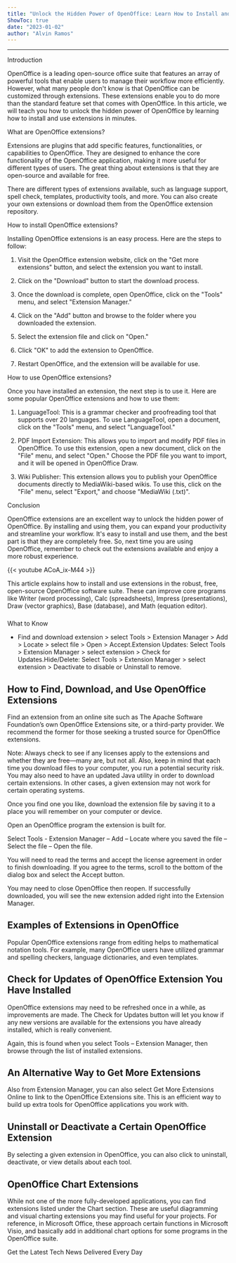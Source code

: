 ```yaml
---
title: "Unlock the Hidden Power of OpenOffice: Learn How to Install and Use Extensions in Minutes!"
ShowToc: true 
date: "2023-01-02"
author: "Alvin Ramos"
---
```

*****
Introduction

OpenOffice is a leading open-source office suite that features an array of powerful tools that enable users to manage their workflow more efficiently. However, what many people don't know is that OpenOffice can be customized through extensions. These extensions enable you to do more than the standard feature set that comes with OpenOffice. In this article, we will teach you how to unlock the hidden power of OpenOffice by learning how to install and use extensions in minutes.

What are OpenOffice extensions?

Extensions are plugins that add specific features, functionalities, or capabilities to OpenOffice. They are designed to enhance the core functionality of the OpenOffice application, making it more useful for different types of users. The great thing about extensions is that they are open-source and available for free.

There are different types of extensions available, such as language support, spell check, templates, productivity tools, and more. You can also create your own extensions or download them from the OpenOffice extension repository.

How to install OpenOffice extensions?

Installing OpenOffice extensions is an easy process. Here are the steps to follow:

1. Visit the OpenOffice extension website, click on the "Get more extensions" button, and select the extension you want to install.

2. Click on the "Download" button to start the download process.

3. Once the download is complete, open OpenOffice, click on the "Tools" menu, and select "Extension Manager."

4. Click on the "Add" button and browse to the folder where you downloaded the extension.

5. Select the extension file and click on "Open."

6. Click "OK" to add the extension to OpenOffice.

7. Restart OpenOffice, and the extension will be available for use.

How to use OpenOffice extensions?

Once you have installed an extension, the next step is to use it. Here are some popular OpenOffice extensions and how to use them:

1. LanguageTool: This is a grammar checker and proofreading tool that supports over 20 languages. To use LanguageTool, open a document, click on the "Tools" menu, and select "LanguageTool."

2. PDF Import Extension: This allows you to import and modify PDF files in OpenOffice. To use this extension, open a new document, click on the "File" menu, and select "Open." Choose the PDF file you want to import, and it will be opened in OpenOffice Draw.

3. Wiki Publisher: This extension allows you to publish your OpenOffice documents directly to MediaWiki-based wikis. To use this, click on the "File" menu, select "Export," and choose "MediaWiki (.txt)".

Conclusion

OpenOffice extensions are an excellent way to unlock the hidden power of OpenOffice. By installing and using them, you can expand your productivity and streamline your workflow. It's easy to install and use them, and the best part is that they are completely free. So, next time you are using OpenOffice, remember to check out the extensions available and enjoy a more robust experience.

{{< youtube ACoA_ix-M44 >}} 




This article explains how to install and use extensions in the robust, free, open-source OpenOffice software suite. These can improve core programs like Writer (word processing), Calc (spreadsheets), Impress (presentations), Draw (vector graphics), Base (database), and Math (equation editor).

 
### 
What to Know
 
- Find and download extension > select Tools > Extension Manager > Add > Locate > select file > Open > Accept.Extension Updates: Select Tools > Extension Manager > select extension > Check for Updates.Hide/Delete: Select Tools > Extension Manager > select extension > Deactivate to disable or Uninstall to remove.

 
##   How to Find, Download, and Use OpenOffice Extensions  
 

Find an extension from an online site such as The Apache Software Foundation’s own​ OpenOffice Extensions site, or a third-party provider. We recommend the former for those seeking a trusted source for OpenOffice extensions.

 

Note: Always check to see if any licenses apply to the extensions and whether they are free—many are, but not all. Also, keep in mind that each time you download files to your computer, you run a potential security risk. You may also need to have an updated Java utility in order to download certain extensions. In other cases, a given extension may not work for certain operating systems.

 

Once you find one you like, download the extension file by saving it to a place you will remember on your computer or device.

 

Open an OpenOffice program the extension is built for.

 

Select Tools - Extension Manager – Add – Locate where you saved the file – Select the file – Open the file.

 

You will need to read the terms and accept the license agreement in order to finish downloading. If you agree to the terms, scroll to the bottom of the dialog box and select the Accept button.

 

You may need to close OpenOffice then reopen. If successfully downloaded, you will see the new extension added right into the Extension Manager.

 
##   Examples of Extensions in OpenOffice  
 

Popular OpenOffice extensions range from editing helps to mathematical notation tools. For example, many OpenOffice users have utilized grammar and spelling checkers, language dictionaries, and even templates.

 
##   Check for Updates of OpenOffice Extension You Have Installed  
 

OpenOffice extensions may need to be refreshed once in a while, as improvements are made. The Check for Updates button will let you know if any new versions are available for the extensions you have already installed, which is really convenient.

 

Again, this is found when you select Tools – Extension Manager, then browse through the list of installed extensions.

 
##   An Alternative Way to Get More Extensions  
 

Also from Extension Manager, you can also select Get More Extensions Online to link to the OpenOffice Extensions site. This is an efficient way to build up extra tools for OpenOffice applications you work with.

 
##   Uninstall or Deactivate a Certain OpenOffice Extension  
 

By selecting a given extension in OpenOffice, you can also click to uninstall, deactivate, or view details about each tool.

 
##   OpenOffice Chart Extensions  
 

While not one of the more fully-developed applications, you can find extensions listed under the Chart section. These are useful diagramming and visual charting extensions you may find useful for your projects. For reference, in Microsoft Office, these approach certain functions in Microsoft Visio, and basically add in additional chart options for some programs in the OpenOffice suite.

 

Get the Latest Tech News Delivered Every Day




